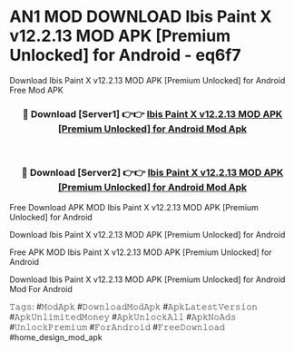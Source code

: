 # AN1 MOD DOWNLOAD Ibis Paint X v12.2.13 MOD APK [Premium Unlocked] for Android - eq6f7
Download Ibis Paint X v12.2.13 MOD APK [Premium Unlocked] for Android Free Mod APK

<div align="center">
<h3>🔴 Download [Server1] 👉👉 <a href="https://apk-comot.site?title=Ibis_Paint_X_v12.2.13_MOD_APK_[Premium_Unlocked]_for_Android">Ibis Paint X v12.2.13 MOD APK [Premium Unlocked] for Android Mod Apk</a></h3><br>

<h3>🔴 Download [Server2] 👉👉 <a href="https://apk-comot.site?title=Ibis_Paint_X_v12.2.13_MOD_APK_[Premium_Unlocked]_for_Android">Ibis Paint X v12.2.13 MOD APK [Premium Unlocked] for Android Mod Apk</a></h3>
</div>


Free Download APK MOD Ibis Paint X v12.2.13 MOD APK [Premium Unlocked] for Android

Download Ibis Paint X v12.2.13 MOD APK [Premium Unlocked] for Android 

Free APK MOD Ibis Paint X v12.2.13 MOD APK [Premium Unlocked] for Android 

Download Ibis Paint X v12.2.13 MOD APK [Premium Unlocked] for Android Mod For Android

𝚃𝚊𝚐𝚜: #𝙼𝚘𝚍𝙰𝚙𝚔 #𝙳𝚘𝚠𝚗𝚕𝚘𝚊𝚍𝙼𝚘𝚍𝙰𝚙𝚔 #𝙰𝚙𝚔𝙻𝚊𝚝𝚎𝚜𝚝𝚅𝚎𝚛𝚜𝚒𝚘𝚗 #𝙰𝚙𝚔𝚄𝚗𝚕𝚒𝚖𝚒𝚝𝚎𝚍𝙼𝚘𝚗𝚎𝚢 #𝙰𝚙𝚔𝚄𝚗𝚕𝚘𝚌𝚔𝙰𝚕𝚕 #𝙰𝚙𝚔𝙽𝚘𝙰𝚍𝚜 #𝚄𝚗𝚕𝚘𝚌𝚔𝙿𝚛𝚎𝚖𝚒𝚞𝚖 #𝙵𝚘𝚛𝙰𝚗𝚍𝚛𝚘𝚒𝚍 #𝙵𝚛𝚎𝚎𝙳𝚘𝚠𝚗𝚕𝚘𝚊𝚍 #home_design_mod_apk